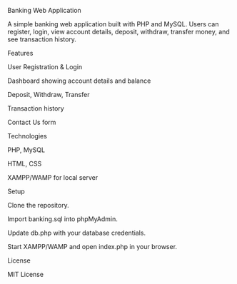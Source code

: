 Banking Web Application

A simple banking web application built with PHP and MySQL. Users can register, login, view account details, deposit, withdraw, transfer money, and see transaction history.

Features

User Registration & Login

Dashboard showing account details and balance

Deposit, Withdraw, Transfer

Transaction history

Contact Us form

Technologies

PHP, MySQL

HTML, CSS

XAMPP/WAMP for local server

Setup

Clone the repository.

Import banking.sql into phpMyAdmin.

Update db.php with your database credentials.

Start XAMPP/WAMP and open index.php in your browser.

License

MIT License
